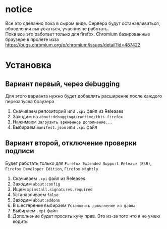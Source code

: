# notice
Все это сделанно пока в сыром виде. Сервера будут останавливаться, обновления выпускаться, учасние не работать. <br>
Пока все это работает только для firefox. Chromium базированные браузере в пролете изза https://bugs.chromium.org/p/chromium/issues/detail?id=487422 <br>

# Установка
## Вариант первый, через debugging
Для этого варианта нужно будет добавлять расширение после каждого перезапуска браузера
1. Скачиваем репозиторий или `.xpi` файл из Releases
1. Заходим на `about:debugging#/runtime/this-firefox`
1. Нажимаем `Загрузить временное дополнение...`
1. Выбираем `manifest.json` или `.xpi` файл
## Вариант второй, отключение проверки подписи
Будет работать только для `Firefox Extended Support Release (ESR)`, `Firefox Developer Edition`, `Firefox Nightly`
1. Скачиваем `.xpi` файл из Releases
1. Заходим `about:config`
1. Ищем `xpinstall.signatures.required`
1. Устанавливаем `false`
1. Заходим `about:addons`
1. В шестеренке выбираем `Установить дополнение из файла`
1. Выбираем `.xpi` файл
1. Дополнение будет просить кучу прав. Это из-за того что я не умею кодить